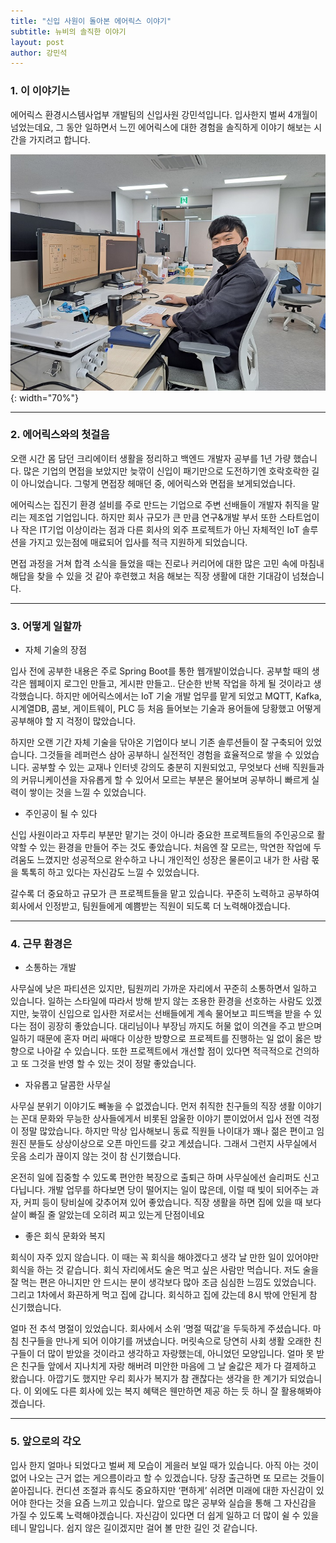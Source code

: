 ```yaml
---
title: "신입 사원이 돌아본 에어릭스 이야기"
subtitle: 뉴비의 솔직한 이야기
layout: post
author: 강민석
---
```



### 1. 이 이야기는

에어릭스 환경시스템사업부 개발팀의 신입사원 강민석입니다. 입사한지 벌써 4개월이 넘었는데요, 그 동안 일하면서 느낀 에어릭스에 대한 경험을 솔직하게 이야기 해보는 시간을 가지려고 합니다.

![강민석 사원](/img/posts/2022-09-26/KangMS.jpg){: width="70%"}

---

### 2. 에어릭스와의 첫걸음

오랜 시간 몸 담던 크리에이터 생활을 정리하고 백엔드 개발자 공부를 1년 가량 했습니다.  많은 기업의 면접을 보았지만 늦깎이 신입이 패기만으로 도전하기엔 호락호락한 길이 아니었습니다. 그렇게 면접장 헤매던 중, 에어릭스와 면접을 보게되었습니다.

에어릭스는 집진기 환경 설비를 주로 만드는 기업으로 주변 선배들이 개발자 취직을 말리는 제조업 기업입니다. 하지만 회사 규모가 큰 만큼 연구&개발 부서 또한 스타트업이나 작은 IT기업 이상이라는 점과 다른 회사의 외주 프로젝트가 아닌 자체적인 IoT 솔루션을 가지고 있는점에 매료되어 입사를 적극 지원하게 되었습니다.

면접 과정을 거쳐 합격 소식을 들었을 때는 진로나 커리어에 대한 많은 고민 속에 마침내 해답을 찾을 수 있을 것 같아 후련했고 처음 해보는 직장 생활에 대한 기대감이 넘쳤습니다.

---

### 3. 어떻게 일할까

- 자체 기술의 장점

입사 전에 공부한 내용은 주로 Spring Boot를 통한 웹개발이었습니다. 공부할 때의 생각은 웹페이지 로그인 만들고, 게시판 만들고.. 단순한 반복 작업을 하게 될 것이라고 생각했습니다. 하지만 에어릭스에서는 IoT 기술 개발 업무를 맡게 되었고 MQTT, Kafka, 시계열DB, 콤보, 게이트웨이, PLC 등 처음 들어보는 기술과 용어들에 당황했고 어떻게 공부해야 할 지 걱정이 많았습니다.

하지만 오랜 기간 자체 기술을 닦아온 기업이다 보니 기존 솔루션들이 잘 구축되어 있었습니다. 그것들을  레퍼런스 삼아 공부하니 실전적인 경험을 효율적으로 쌓을 수 있었습니다. 공부할 수 있는 교재나 인터넷 강의도 충분히 지원되었고, 무엇보다 선배 직원들과의 커뮤니케이션을 자유롭게 할 수 있어서 모르는 부분은 물어보며 공부하니 빠르게 실력이 쌓이는 것을 느낄 수 있었습니다.

- 주인공이 될 수 있다

신입 사원이라고 자투리 부분만 맡기는 것이 아니라 중요한 프로젝트들의 주인공으로 활약할 수 있는 환경을 만들어 주는 것도 좋았습니다. 처음엔 잘 모르는, 막연한 작업에 두려움도 느꼈지만 성공적으로 완수하고 나니 개인적인 성장은 물론이고 내가 한 사람 몫을 톡톡히 하고 있다는 자신감도 느낄 수 있었습니다.

갈수록 더 중요하고 규모가 큰 프로젝트들을 맡고 있습니다. 꾸준히 노력하고 공부하여 회사에서 인정받고, 팀원들에게 예쁨받는 직원이 되도록 더 노력해야겠습니다.

---

### 4. 근무 환경은

- 소통하는 개발

사무실에 낮은 파티션은 있지만, 팀원끼리 가까운 자리에서 꾸준히 소통하면서 일하고 있습니다. 일하는 스타일에 따라서 방해 받지 않는 조용한 환경을 선호하는 사람도 있겠지만, 늦깎이 신입으로 입사한 저로서는 선배들에게 계속 물어보고 피드백을 받을 수 있다는 점이 굉장히 좋았습니다. 대리님이나 부장님 까지도 허물 없이 의견을 주고 받으며 일하기 때문에 혼자 머리 싸매다 이상한 방향으로 프로젝트를 진행하는 일 없이 옳은 방향으로 나아갈 수 있습니다. 또한 프로젝트에서 개선할 점이 있다면 적극적으로 건의하고 또 그것을 반영 할 수 있는 것이 정말 좋았습니다.

- 자유롭고 달콤한 사무실

사무실 분위기 이야기도 빼놓을 수 없겠습니다. 먼저 취직한 친구들의 직장 생활 이야기는 꼰대 문화와 무능한 상사들에게서 비롯된 암울한 이야기 뿐이었어서 입사 전엔 걱정이 정말 많았습니다. 하지만 막상 입사해보니 동료 직원들 나이대가 꽤나 젊은 편이고 임원진 분들도 상상이상으로 오픈 마인드를 갖고 계셨습니다. 그래서 그런지 사무실에서 웃음 소리가 끊이지 않는 것이 참 신기했습니다.

온전히 일에 집중할 수 있도록 편안한 복장으로 출퇴근 하며 사무실에선 슬리퍼도 신고 다닙니다. 개발 업무를 하다보면 당이 떨어지는 일이 많은데, 이럴 때 빛이 되어주는 과자, 커피 등이 탕비실에 갖추어져 있어 좋았습니다. 직장 생활을 하면 집에 있을 때 보다 살이 빠질 줄 알았는데 오히려 찌고 있는게 단점이네요

- 좋은 회식 문화와 복지

회식이 자주 있지 않습니다. 이 때는 꼭 회식을 해야겠다고 생각 날 만한 일이 있어야만 회식을 하는 것 같습니다. 회식 자리에서도 술은 먹고 싶은 사람만 먹습니다. 저도 술을 잘 먹는 편은 아니지만 안 드시는 분이 생각보다 많아 조금 심심한 느낌도 있었습니다. 그리고 1차에서 화끈하게 먹고 집에 갑니다. 회식하고 집에 갔는데 8시 밖에 안된게 참 신기했습니다.

얼마 전 추석 명절이 있었습니다. 회사에서 소위 ‘명절 떡값’을 두둑하게 주셨습니다. 마침 친구들을 만나게 되어 이야기를 꺼냈습니다. 머릿속으로 당연히 사회 생활 오래한 친구들이 더 많이 받았을 것이라고 생각하고 자랑했는데, 아니었던 모양입니다. 얼마 못 받은 친구들 앞에서 지나치게 자랑 해버려 미안한 마음에 그 날 술값은 제가 다 결제하고 왔습니다. 아깝기도 했지만 우리 회사가 복지가 참 괜찮다는 생각을 한 계기가 되었습니다.  이 외에도 다른 회사에 있는 복지 혜택은 웬만하면 제공 하는 듯 하니 잘 활용해봐야겠습니다.

---

### 5. 앞으로의 각오

입사 한지 얼마나 되었다고 벌써 제 모습이 게을러 보일 때가 있습니다. 아직 아는 것이 없어 나오는 근거 없는 게으름이라고 할 수 있겠습니다. 당장 출근하면 또 모르는 것들이 쏟아집니다.  컨디션 조절과 휴식도 중요하지만 ‘편하게’ 쉬려면 미래에 대한 자신감이 있어야 한다는 것을 요즘 느끼고 있습니다. 앞으로 많은 공부와 실습을 통해 그 자신감을 가질 수 있도록 노력해야겠습니다. 자신감이 있다면 더 쉽게 일하고 더 많이 쉴 수 있을 테니 말입니다. 쉽지 않은 길이겠지만 걸어 볼 만한 길인 것 같습니다.